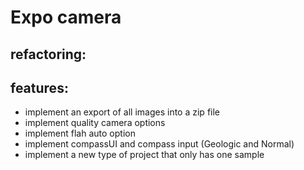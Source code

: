# Expo camera

## refactoring:

## features:

- implement an export of all images into a zip file
- implement quality camera options
- implement flah auto option
- implement compassUI and compass input (Geologic and Normal)
- implement a new type of project that only has one sample